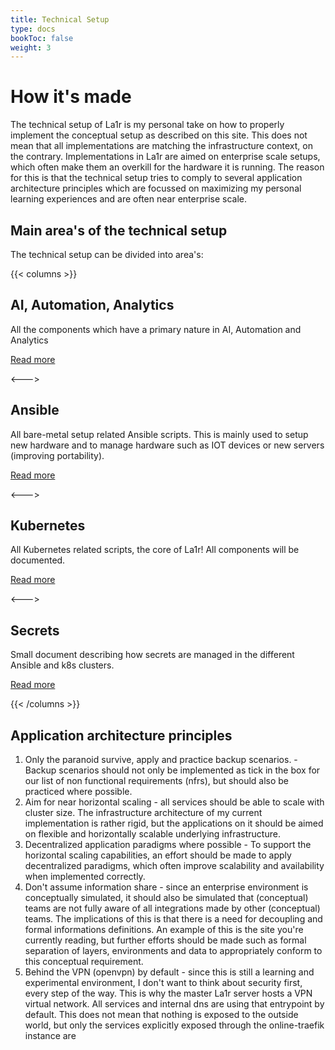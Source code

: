 ```yaml
---
title: Technical Setup
type: docs
bookToc: false
weight: 3
---
```

# How it's made
The technical setup of La1r is my personal take on how to properly implement the conceptual setup as described on this site. This does not mean that all implementations are matching the infrastructure context, on the contrary. Implementations in La1r are aimed on enterprise scale setups, which often make them an overkill for the hardware it is running. 
The reason for this is that the technical setup tries to comply to several application architecture principles which are focussed on maximizing my personal learning experiences and are often near enterprise scale. 

## Main area's of the technical setup
The technical setup can be divided into area's:

{{< columns >}}
## AI, Automation, Analytics
All the components which have a primary nature in AI, Automation and Analytics

[Read more](/docs/technical-setup/ai-automation-analytics)

<--->

## Ansible
All bare-metal setup related Ansible scripts.
This is mainly used to setup new hardware and to manage hardware such as IOT devices or new servers (improving portability).

[Read more](/docs/technical-setup/ansible)

<--->

## Kubernetes
All Kubernetes related scripts, the core of La1r!
All components will be documented.

[Read more](/docs/technical-setup/kubernetes)


<--->

## Secrets
Small document describing how secrets are managed in the different Ansible and k8s clusters.

[Read more](/docs/technical-setup/secrets)

{{< /columns >}}

## Application architecture principles
1. Only the paranoid survive, apply and practice backup scenarios. - Backup scenarios should not only be implemented as tick in the box for our list of non functional requirements (nfrs), but should also be practiced where possible. 
1. Aim for near horizontal scaling - all services should be able to scale with cluster size. The infrastructure architecture of my current implementation is rather rigid, but the applications on it should be aimed on flexible and horizontally scalable underlying infrastructure. 
1. Decentralized application paradigms where possible - To support the horizontal scaling capabilities, an effort should be made to apply decentralized paradigms, which often improve scalability and availability when implemented correctly. 
1. Don't assume information share - since an enterprise environment is conceptually simulated, it should also be simulated that (conceptual) teams are not fully aware of all integrations made by other (conceptual) teams. The implications of this is that there is a need for decoupling and formal informations definitions. An example of this is the site you're currently reading, but further efforts should be made such as formal separation of layers, environments and data to appropriately conform to this conceptual requirement. 
1. Behind the VPN (openvpn) by default - since this is still a learning and experimental environment, I don't want to think about security first, every step of the way. This is why the master La1r server hosts a VPN virtual network. All services and internal dns are using that entrypoint by default. This does not mean that nothing is exposed to the outside world, but only the services explicitly exposed through the online-traefik instance are